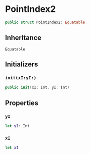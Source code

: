 # PointIndex2

``` swift
public struct PointIndex2:​ Equatable
```

## Inheritance

`Equatable`

## Initializers

### `init(xI:​yI:​)`

``` swift
public init(xI:​ Int, yI:​ Int)
```

## Properties

### `yI`

``` swift
let yI:​ Int
```

### `xI`

``` swift
let xI
```
